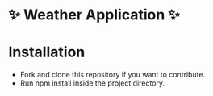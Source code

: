 # :sparkles: Weather Application :sparkles:

# Installation
- Fork and clone this repository if you want to contribute.
- Run npm install inside the project directory.
